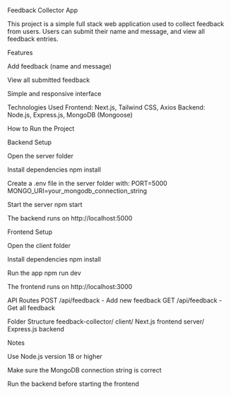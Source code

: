 Feedback Collector App

This project is a simple full stack web application used to collect feedback from users.
Users can submit their name and message, and view all feedback entries.

Features

Add feedback (name and message)

View all submitted feedback

Simple and responsive interface

Technologies Used
Frontend: Next.js, Tailwind CSS, Axios
Backend: Node.js, Express.js, MongoDB (Mongoose)

How to Run the Project

Backend Setup

Open the server folder

Install dependencies
npm install

Create a .env file in the server folder with:
PORT=5000
MONGO_URI=your_mongodb_connection_string

Start the server
npm start

The backend runs on http://localhost:5000

Frontend Setup

Open the client folder

Install dependencies
npm install

Run the app
npm run dev

The frontend runs on http://localhost:3000

API Routes
POST /api/feedback - Add new feedback
GET /api/feedback - Get all feedback

Folder Structure
feedback-collector/
client/ Next.js frontend
server/ Express.js backend

Notes

Use Node.js version 18 or higher

Make sure the MongoDB connection string is correct

Run the backend before starting the frontend